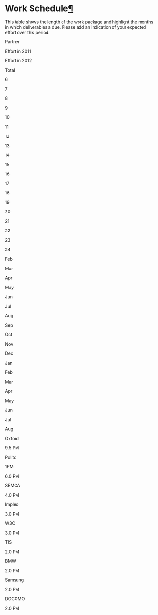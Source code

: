 Work Schedule[¶](#Work-Schedule)
================================

This table shows the length of the work package and highlight the months
in which deliverables a due. Please add an indication of your expected
effort over this period.

Partner

Effort in 2011

Effort in 2012

Total

6

7

8

9

10

11

12

13

14

15

16

17

18

19

20

21

22

23

24

Feb

Mar

Apr

May

Jun

Jul

Aug

Sep

Oct

Nov

Dec

Jan

Feb

Mar

Apr

May

Jun

Jul

Aug

Oxford

9.5 PM

Polito

1PM

6.0 PM

SEMCA

4.0 PM

Impleo

3.0 PM

W3C

3.0 PM

TIS

2.0 PM

BMW

2.0 PM

Samsung

2.0 PM

DOCOMO

2.0 PM

